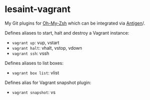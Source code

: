 lesaint-vagrant
===============

My Git plugins for [Oh-My-Zsh](https://github.com/robbyrussell/oh-my-zsh) which can be integrated via [Antigen](https://github.com/zsh-users/antigen)/.

Defines aliases to start, halt and destroy a Vagrant instance:

* `vagrant up`: vup, vstart
* `vagrant halt`: vhalt, vstop, vdown
* `vagrant ssh`: vssh

Defines aliases to list boxes:

* `vagrant box list`: vlist

Defines alias for Vagrant snapshot plugin:

* `vagrant snapshot`: vs
